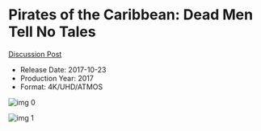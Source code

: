# Pirates of the Caribbean: Dead Men Tell No Tales

[Discussion Post](https://www.avsforum.com/threads/bass-eq-for-filtered-movies.2995212/post-56753124)

* Release Date: 2017-10-23
* Production Year: 2017
* Format: 4K/UHD/ATMOS

![img 0](https://i.imgur.com/ypv8pBm.jpg)

![img 1](https://i.imgur.com/VtvbXQN.jpg)

